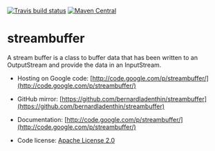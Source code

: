 [![Travis build status](https://travis-ci.org/bernardladenthin/streambuffer.svg)](https://travis-ci.org/bernardladenthin/streambuffer) [![Maven Central](https://maven-badges.herokuapp.com/maven-central/net.ladenthin/streambuffer/badge.svg)](https://maven-badges.herokuapp.com/maven-central/net.ladenthin/streambuffer)

streambuffer
============================
A stream buffer is a class to buffer data that has been written to an OutputStream and provide the data in an InputStream.

  * Hosting on Google code: [http://code.google.com/p/streambuffer/](http://code.google.com/p/streambuffer/)
  * GitHub mirror: [https://github.com/bernardladenthin/streambuffer](https://github.com/bernardladenthin/streambuffer)

  * Documentation: [http://code.google.com/p/streambuffer/](http://code.google.com/p/streambuffer/)
  * Code license: [Apache License 2.0](http://www.apache.org/licenses/LICENSE-2.0)

